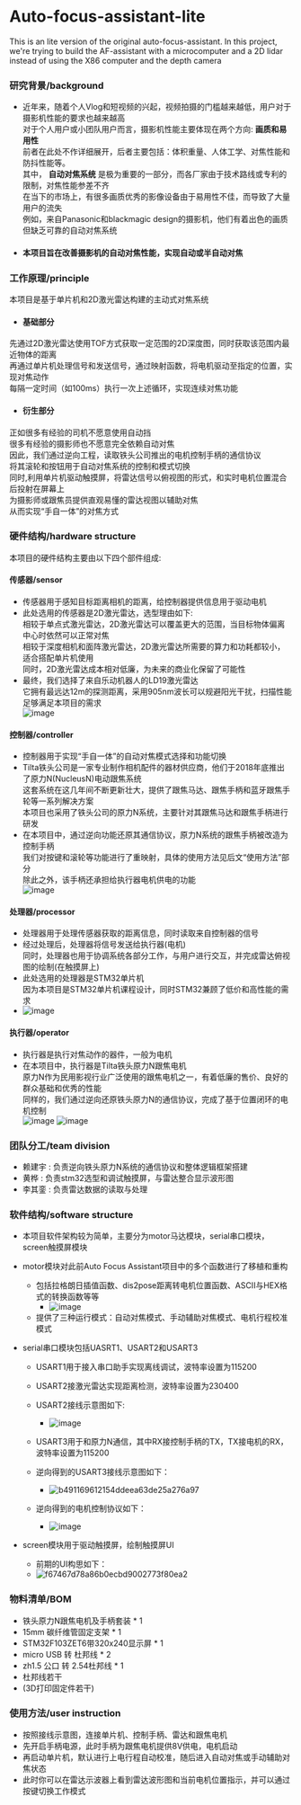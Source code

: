 # Auto-focus-assistant-lite
This is an lite version of the original auto-focus-assistant. In this project, we're trying to build the AF-assistant with a microcomputer and a 2D lidar instead of using the X86 computer and the depth camera

### 研究背景/background
* 近年来，随着个人Vlog和短视频的兴起，视频拍摄的门槛越来越低，用户对于摄影机性能的要求也越来越高<br>
对于个人用户或小团队用户而言，摄影机性能主要体现在两个方向: **画质和易用性**<br>
前者在此处不作详细展开，后者主要包括：体积重量、人体工学、对焦性能和防抖性能等。<br>
其中， **自动对焦系统** 是极为重要的一部分，而各厂家由于技术路线或专利的限制，对焦性能参差不齐<br>
在当下的市场上，有很多画质优秀的影像设备由于易用性不佳，而导致了大量用户的流失<br>
例如，来自Panasonic和blackmagic design的摄影机，他们有着出色的画质但缺乏可靠的自动对焦系统<br>
* #### 本项目旨在改善摄影机的自动对焦性能，实现自动或半自动对焦

### 工作原理/principle
本项目是基于单片机和2D激光雷达构建的主动式对焦系统<br>
+ #### 基础部分<br>
先通过2D激光雷达使用TOF方式获取一定范围的2D深度图，同时获取该范围内最近物体的距离<br>
再通过单片机处理信号和发送信号，通过映射函数，将电机驱动至指定的位置，实现对焦动作<br>
每隔一定时间（如100ms）执行一次上述循环，实现连续对焦功能<br>
+ #### 衍生部分<br>
正如很多有经验的司机不愿意使用自动挡<br>
很多有经验的摄影师也不愿意完全依赖自动对焦<br>
因此，我们通过逆向工程，读取铁头公司推出的电机控制手柄的通信协议<br>
将其滚轮和按钮用于自动对焦系统的控制和模式切换<br>
同时,利用单片机驱动触摸屏，将雷达信号以俯视图的形式，和实时电机位置混合后投射在屏幕上<br>
为摄影师或跟焦员提供直观易懂的雷达视图以辅助对焦<br>
从而实现“手自一体”的对焦方式<br>

### 硬件结构/hardware structure
本项目的硬件结构主要由以下四个部件组成:<br>

#### 传感器/sensor
+ 传感器用于感知目标距离相机的距离，给控制器提供信息用于驱动电机<br>
+ 此处选用的传感器是2D激光雷达，选型理由如下:<br>
  相较于单点式激光雷达，2D激光雷达可以覆盖更大的范围，当目标物体偏离中心时依然可以正常对焦<br>
  相较于深度相机和面阵激光雷达，2D激光雷达所需要的算力和功耗都较小，适合搭配单片机使用<br>
  同时，2D激光雷达成本相对低廉，为未来的商业化保留了可能性<br>
+ 最终，我们选择了来自乐动机器人的LD19激光雷达<br>
  它拥有最远达12m的探测距离，采用905nm波长可以规避阳光干扰，扫描性能足够满足本项目的需求<br>
  ![image](https://github.com/alexlai2860/Auto-focus-assistant-lite/assets/71208694/281fdac5-efaf-42a9-bc72-0a3544252dc5)


#### 控制器/controller
+ 控制器用于实现“手自一体”的自动对焦模式选择和功能切换<br>
+ Tilta铁头公司是一家专业制作相机配件的器材供应商，他们于2018年底推出了原力N(NucleusN)电动跟焦系统<br>
  这套系统在这几年间不断更新壮大，提供了跟焦马达、跟焦手柄和蓝牙跟焦手轮等一系列解决方案<br>
  本项目也采用了铁头公司的原力N系统，主要针对其跟焦马达和跟焦手柄进行研发<br>
+ 在本项目中，通过逆向功能还原其通信协议，原力N系统的跟焦手柄被改造为控制手柄<br>
  我们对按键和滚轮等功能进行了重映射，具体的使用方法见后文“使用方法”部分<br>
  除此之外，该手柄还承担给执行器电机供电的功能<br>
  ![image](https://user-images.githubusercontent.com/71208694/234904265-ea06e599-4549-4483-97e3-278996c009fc.png)

#### 处理器/processor
+ 处理器用于处理传感器获取的距离信息，同时读取来自控制器的信号<br>
+ 经过处理后，处理器将信号发送给执行器(电机)<br>
  同时，处理器也用于协调系统各部分工作，与用户进行交互，并完成雷达俯视图的绘制(在触摸屏上)<br>
+ 此处选用的处理器是STM32单片机<br>
  因为本项目是STM32单片机课程设计，同时STM32兼顾了低价和高性能的需求<br>
+ ![image](https://github.com/alexlai2860/Auto-focus-assistant-lite/assets/71208694/6c590b1c-1cbb-42c2-bde6-71545a6c7df5)


#### 执行器/operator
+ 执行器是执行对焦动作的器件，一般为电机<br>
+ 在本项目中，执行器是Tilta铁头原力N跟焦电机<br>
  原力N作为民用影视行业广泛使用的跟焦电机之一，有着低廉的售价、良好的群众基础和优秀的性能<br>
  同样的，我们通过逆向还原铁头原力N的通信协议，完成了基于位置闭环的电机控制<br>
  ![image](https://user-images.githubusercontent.com/71208694/234904493-18fb9c13-21b8-49a4-9960-7fc6be5cf971.png)
  ![image](https://user-images.githubusercontent.com/71208694/234904598-e6157f63-2e73-4427-8ba5-1e947c6ab19e.png)

### 团队分工/team division
+ 赖建宇 : 负责逆向铁头原力N系统的通信协议和整体逻辑框架搭建
+ 黄桦 : 负责stm32选型和调试触摸屏，与雷达整合显示波形图
+ 李其銮 : 负责雷达数据的读取与处理

### 软件结构/software structure
+ 本项目软件架构较为简单，主要分为motor马达模块，serial串口模块，screen触摸屏模块
+ motor模块对此前Auto Focus Assistant项目中的多个函数进行了移植和重构
  + 包括拉格朗日插值函数、dis2pose距离转电机位置函数、ASCII与HEX格式的转换函数等等
    +  ![image](https://github.com/alexlai2860/Auto-focus-assistant-lite/assets/71208694/373a432f-8c64-4697-8da8-627f0de95b28)
  + 提供了三种运行模式：自动对焦模式、手动辅助对焦模式、电机行程校准模式
+ serial串口模块包括UASRT1、USART2和USART3
  + USART1用于接入串口助手实现离线调试，波特率设置为115200
  + USART2接激光雷达实现距离检测，波特率设置为230400
  + USART2接线示意图如下:
    + ![image](https://github.com/alexlai2860/Auto-focus-assistant-lite/assets/71208694/ccb4703f-3a0e-4d70-ace2-c459f8190159)

  + USART3用于和原力N通信，其中RX接控制手柄的TX，TX接电机的RX，波特率设置为115200
  + 逆向得到的USART3接线示意图如下：
    + ![b491169612154ddeea63de25a276a97](https://github.com/alexlai2860/Auto-focus-assistant-lite/assets/71208694/2ef850d8-95ca-4261-9e30-4ea071b4f70f)
  + 逆向得到的电机控制协议如下：
    + ![image](https://github.com/alexlai2860/Auto-focus-assistant-lite/assets/71208694/9a1cd28a-9608-4f09-b07b-72e58ee7d3e2)


+ screen模块用于驱动触摸屏，绘制触摸屏UI
  + 前期的UI构思如下：
  + ![f67467d78a86b0ecbd9002773f80ea2](https://github.com/alexlai2860/Auto-focus-assistant-lite/assets/71208694/34bf76fa-935a-4b91-84d9-c75f118deffd)


### 物料清单/BOM
+ 铁头原力N跟焦电机及手柄套装 * 1
+ 15mm 碳纤维管固定支架 * 1
+ STM32F103ZET6带320x240显示屏 * 1
+ micro USB 转 杜邦线 * 2
+ zh1.5 公口 转 2.54杜邦线 * 1 
+ 杜邦线若干
+ (3D打印固定件若干)

### 使用方法/user instruction
+ 按照接线示意图，连接单片机、控制手柄、雷达和跟焦电机
+ 先开启手柄电源，此时手柄为跟焦电机提供8V供电，电机启动
+ 再启动单片机，默认进行上电行程自动校准，随后进入自动对焦或手动辅助对焦状态
+ 此时你可以在雷达示波器上看到雷达波形图和当前电机位置指示，并可以通过按键切换工作模式
